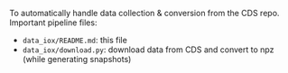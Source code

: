 To automatically handle data collection & conversion from the CDS repo.
Important pipeline files:
- `data_iox/README.md`: this file
- `data_iox/download.py`: download data from CDS and convert to npz (while generating snapshots)